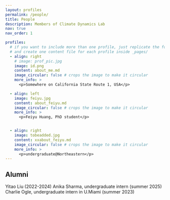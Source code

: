 ```yaml
---
layout: profiles
permalink: /people/
title: People
description: Members of Climate Dynamics Lab
nav: true
nav_order: 1

profiles:
  # if you want to include more than one profile, just replicate the following block
  # and create one content file for each profile inside _pages/
  - align: right
    # image: prof_pic.jpg
    image: id.png
    content: about_me.md
    image_circular: false # crops the image to make it circular
    more_info: >
      <p>Somewhere on California State Route 1, USA</p>

  - align: left
    image: feiyu.jpg
    content: about_feiyu.md
    image_circular: false # crops the image to make it circular
    more_info: >
      <p>Feiyu Huang, PhD student</p>


  - align: right
    image: tobeadded.jpg
    content: xxabout_feiyu.md
    image_circular: false # crops the image to make it circular
    more_info: >
      <p>undergraduate@Northeastern</p>
---
```


## Alumni
Yitao Liu (2022-2024) 
Anika Sharma, undergraduate intern (summer 2025)
Charlie Ogle, undergraduate intern in U.Miami (summer 2023)

